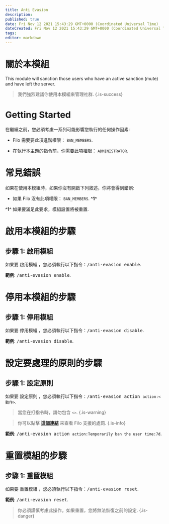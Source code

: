 ```yaml
---
title: Anti Evasion
description:
published: true
date: Fri Nov 12 2021 15:43:29 GMT+0000 (Coordinated Universal Time)
dateCreated: Fri Nov 12 2021 15:43:29 GMT+0000 (Coordinated Universal Time)
tags:
editor: markdown
---
```


# 關於本模組

This module will sanction those users who have an active sanction (mute) and have left the server.

> 我們強烈建議你使用本模組來管理社群.
{.is-success}

# Getting Started

在繼續之前，您必須考慮一系列可能影響您執行的任何操作因素:

- Filo 需要要此項進階權限： ``BAN_MEMBERS``.

- 在執行本主題的指令前，你需要此項權限： ``ADMINISTRATOR``.

# 常見錯誤

如果在使用本模組時，如果你沒有開啟下列敘述，你將會得到錯誤:

- 如果 Filo 沒有此項權限： ``BAN_MEMBERS``. **^1^**

**^1^** 如果要滿足此要求，模組設置將被重置.

# 啟用本模組的步驟

## **步驟 1**: 啟用模組

如果要 啟用模組 ，您必須執行以下指令：<kbd>/anti-evasion enable</kbd>.

**範例**: <kbd>/anti-evasion enable</kbd>.

# 停用本模組的步驟

## **步驟 1**: 停用模組

如果要 停用模組 ，您必須執行以下指令：<kbd>/anti-evasion disable</kbd>.

**範例**: <kbd>/anti-evasion disable</kbd>.

# 設定要處理的原則的步驟

## **步驟 1**: 設定原則

如果要 設定原則 ，您必須執行以下指令：<kbd>/anti-evasion action ``action:<動作>``</kbd>.

> 當您在打指令時，請勿包含 ``<>``.
{.is-warning}

> 你可以點擊 **[這個連結](https://wiki.filobot.xyz/zh-tw/modules/actions-list)** 來查看 Filo 支援的處罰.
{.is-info}

**範例**: <kbd>/anti-evasion action ``action:Temporarily ban the user`` ``time:7d``</kbd>.

# 重置模組的步驟

## **步驟 1**: 重置模組

如果要 重置模組 ，您必須執行以下指令：<kbd>/anti-evasion reset</kbd>.

**範例**: <kbd>/anti-evasion reset</kbd>.

> 你必須謹慎考慮此操作。如果重置，您將無法恢復之前的設定.
{.is-danger}
